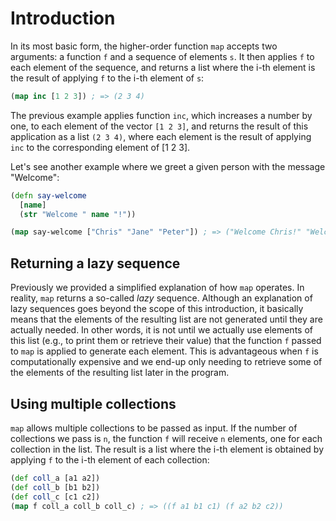 # Introduction

In its most basic form, the higher-order function `map` accepts two arguments: a function `f` and a sequence of elements `s`. It then applies `f` to each element of the sequence, and returns a list where the i-th element is the result of applying `f` to the i-th element of `s`:

```clojure
(map inc [1 2 3]) ; => (2 3 4)
```

The previous example applies function `inc`, which increases a number by one, to each element of the vector `[1 2 3]`, and returns the result of this application as a list `(2 3 4)`, where each element is the result of applying `inc` to the corresponding element of [1 2 3].

Let's see another example where we greet a given person with the message "Welcome":

```clojure
(defn say-welcome 
  [name]
  (str "Welcome " name "!"))

(map say-welcome ["Chris" "Jane" "Peter"]) ; => ("Welcome Chris!" "Welcome Jane!" "Welcome Peter!")
```

## Returning a lazy sequence

Previously we provided a simplified explanation of how `map` operates. In reality, `map` returns a so-called *lazy* sequence. Although an explanation of lazy sequences goes beyond the scope of this introduction, it basically means that the elements of the resulting list are not generated until they are actually needed. In other words, it is not until we actually use elements of this list (e.g., to print them or retrieve their value) that the function `f` passed to `map` is applied to generate each element. This is advantageous when `f` is computationally expensive and we end-up only needing to retrieve some of the elements of the resulting list later in the program. 

## Using multiple collections

`map` allows multiple collections to be passed as input. If the number of collections we pass is `n`, the function `f` will receive `n` elements, one for each collection in the list. The result is a list where the i-th element is obtained by applying `f` to the i-th element of each collection:

```clojure
(def coll_a [a1 a2])
(def coll_b [b1 b2])
(def coll_c [c1 c2])
(map f coll_a coll_b coll_c) ; => ((f a1 b1 c1) (f a2 b2 c2))
```

